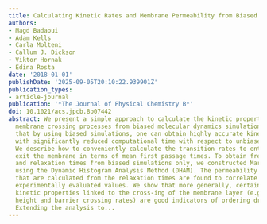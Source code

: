 ```yaml
---
title: Calculating Kinetic Rates and Membrane Permeability from Biased Simulation
authors:
- Magd Badaoui
- Adam Kells
- Carla Molteni
- Callum J. Dickson
- Viktor Hornak
- Edina Rosta
date: '2018-01-01'
publishDate: '2025-09-05T20:10:22.939901Z'
publication_types:
- article-journal
publication: '*The Journal of Physical Chemistry B*'
doi: 10.1021/acs.jpcb.8b07442
abstract: We present a simple approach to calculate the kinetic properties of lipid
  membrane crossing processes from biased molecular dynamics simulations. We demonstrate
  that by using biased simulations, one can obtain highly accurate kinetic information
  with significantly reduced computational time with respect to unbiased simulations.
  We describe how to conveniently calculate the transition rates to enter, cross and
  exit the membrane in terms of mean first passage times. To obtain free energy barriers
  and relaxation times from biased simulations only, we constructed Markov models
  using the Dynamic Histogram Analysis Method (DHAM). The permeability coefficients
  that are calculated from the relaxation times are found to correlate highly with
  experimentally evaluated values. We show that more generally, certain calculated
  kinetic properties linked to the cross-ing of the membrane layer (e.g., barrier
  height and barrier crossing rates) are good indicators of ordering drugs by permeabil-ity.
  Extending the analysis to...
---
```

